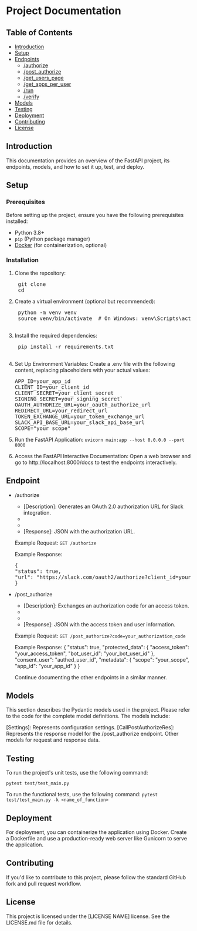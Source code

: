 # Project Documentation

## Table of Contents

- [Introduction](#introduction)
- [Setup](#setup)
- [Endpoints](#endpoints)
  - [/authorize](#authorize)
  - [/post_authorize](#post_authorize)
  - [/get_users_page](#get_users_page)
  - [/get_apps_per_user](#get_apps_per_user)
  - [/run](#run)
  - [/verify](#verify)
- [Models](#models)
- [Testing](#testing)
- [Deployment](#deployment)
- [Contributing](#contributing)
- [License](#license)

## Introduction

This documentation provides an overview of the FastAPI project, its endpoints, models, and how to set it up, test, and deploy.

## Setup

### Prerequisites

Before setting up the project, ensure you have the following prerequisites installed:

- Python 3.8+
- `pip` (Python package manager)
- [Docker](https://www.docker.com/) (for containerization, optional)

### Installation

1. Clone the repository:
    <pre>
    git clone <repository_url>
    cd <repository_directory>
   </pre>


2. Create a virtual environment (optional but recommended):
   <pre>
    python -m venv venv
    source venv/bin/activate  # On Windows: venv\Scripts\activate
    </pre>

3. Install the required dependencies:
    <pre>
    pip install -r requirements.txt
    </pre>


4. Set Up Environment Variables:
   Create a .env file with the following content, replacing placeholders with your actual values:
   <pre>
   APP_ID=your_app_id
   CLIENT_ID=your_client_id
   CLIENT_SECRET=your_client_secret
   SIGNING_SECRET=your_signing_secret`
   OAUTH_AUTHORIZE_URL=your_oauth_authorize_url
   REDIRECT_URL=your_redirect_url
   TOKEN_EXCHANGE_URL=your_token_exchange_url
   SLACK_API_BASE_URL=your_slack_api_base_url
   SCOPE="your_scope"
   </pre>


5. Run the FastAPI Application:
   `uvicorn main:app --host 0.0.0.0 --port 8000`

6. Access the FastAPI Interactive Documentation:
   Open a web browser and go to http://localhost:8000/docs to test the endpoints interactively.



## Endpoint

-   /authorize
    -   [Description]: Generates an OAuth 2.0 authorization URL for Slack integration.
    -   [HTTP Method]: GET
    -   [Parameters]: None
    -   [Response]: JSON with the authorization URL.
    
    Example Request:
    `GET /authorize`

    Example Response:
    <pre>
    {
    "status": true,
    "url": "https://slack.com/oauth2/authorize?client_id=your_client_id&scope=your_scope"
    }
    </pre>

-   /post_authorize
    -   [Description]: Exchanges an authorization code for an access token.
    -   [HTTP Method]: GET
    -   [Parameters]: code (authorization code)
    -   [Response]: JSON with the access token and user information.
    
    Example Request:
    `GET /post_authorize?code=your_authorization_code`
    
    Example Response:
    </pre>
    {
    "status": true,
    "protected_data": {
        "access_token": "your_access_token",
        "bot_user_id": "your_bot_user_id"
    },
    "consent_user": "authed_user_id",
    "metadata": {
        "scope": "your_scope",
        "app_id": "your_app_id"
    }
    }
    </pre>

    Continue documenting the other endpoints in a similar manner.

##  Models
This section describes the Pydantic models used in the project. Please refer to the code for the complete model definitions. The models include:

[Settings]: Represents configuration settings.
[CallPostAuthorizeRes]: Represents the response model for the /post_authorize endpoint.
Other models for request and response data.

##  Testing
To run the project's unit tests, use the following command:

`pytest test/test_main.py`

To run the functional tests, use the following command:
`pytest test/test_main.py -k <name_of_function>`



##  Deployment
For deployment, you can containerize the application using Docker. Create a Dockerfile and use a production-ready web server like Gunicorn to serve the application.

##  Contributing
If you'd like to contribute to this project, please follow the standard GitHub fork and pull request workflow.

##  License
This project is licensed under the [LICENSE NAME] license. See the LICENSE.md file for details.


